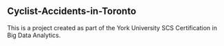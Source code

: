 ## Cyclist-Accidents-in-Toronto
This is a project created as part of the York University SCS Certification in Big Data Analytics.
